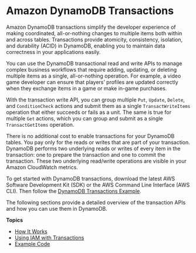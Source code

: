 # Amazon DynamoDB Transactions<a name="transactions"></a>

Amazon DynamoDB transactions simplify the developer experience of making coordinated, all\-or\-nothing changes to multiple items both within and across tables\. Transactions provide atomicity, consistency, isolation, and durability \(ACID\) in DynamoDB, enabling you to maintain data correctness in your applications easily\.

You can use the DynamoDB transactional read and write APIs to manage complex business workflows that require adding, updating, or deleting multiple items as a single, all\-or\-nothing operation\. For example, a video game developer can ensure that players’ profiles are updated correctly when they exchange items in a game or make in\-game purchases\.

With the transaction write API, you can group multiple `Put`, `Update`, `Delete`, and `ConditionCheck` actions and submit them as a single `TransactWriteItems` operation that either succeeds or fails as a unit\. The same is true for multiple `Get` actions, which you can group and submit as a single `TransactGetItems` operation\.

There is no additional cost to enable transactions for your DynamoDB tables\. You pay only for the reads or writes that are part of your transaction\. DynamoDB performs two underlying reads or writes of every item in the transaction: one to prepare the transaction and one to commit the transaction\. These two underlying read/write operations are visible in your Amazon CloudWatch metrics\.

To get started with DynamoDB transactions, download the latest AWS Software Development Kit \(SDK\) or the AWS Command Line Interface \(AWS CLI\)\. Then follow the [DynamoDB Transactions Example](transaction-example.md)\.

The following sections provide a detailed overview of the transaction APIs and how you can use them in DynamoDB\.

**Topics**
+ [How It Works](transaction-apis.md)
+ [Using IAM with Transactions](transaction-apis-iam.md)
+ [Example Code](transaction-example.md)